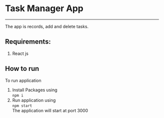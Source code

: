 # Task Manager App
___
The app is records, add and delete tasks.

## Requirements:
1. React js

## How to run
To run application
1. Install Packages using  
`npm i`
2. Run application using  
`npm start`  
The application will start at port 3000